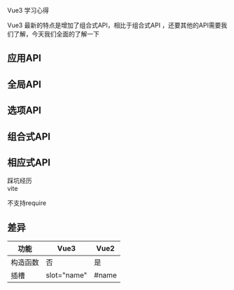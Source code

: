 Vue3 学习心得 


Vue3 最新的特点是增加了组合式API，相比于组合式API ，还要其他的API需要我们了解，今天我们全面的了解一下

## 应用API 
## 全局API
## 选项API
## 组合式API
## 相应式API

踩坑经历  
vite 

不支持require 


## 差异

| 功能 | Vue3 | Vue2 |
| ---  | ---  | ---  |
|构造函数| 否| 是|
|插槽|slot="name"|#name|



